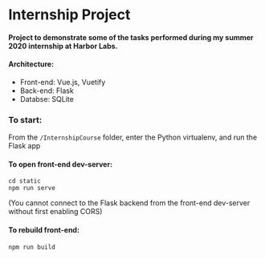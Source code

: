 # Internship Project
#### Project to demonstrate some of the tasks performed during my summer 2020 internship at Harbor Labs.
#### Architecture:
* Front-end: Vue.js, Vuetify
* Back-end: Flask
* Databse: SQLite

### To start:
From the `/InternshipCourse` folder, enter the Python virtualenv, and run the Flask app


#### To open front-end dev-server:
```
cd static
npm run serve
```
(You cannot connect to the Flask backend from the front-end dev-server without first enabling CORS)

#### To rebuild front-end:
```
npm run build
```
